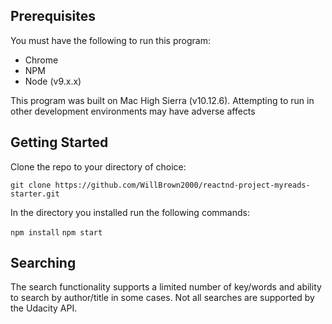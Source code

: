 ## Prerequisites

You must have the following to run this program:

  - Chrome
  - NPM
  - Node (v9.x.x)

This program was built on Mac High Sierra (v10.12.6).  Attempting to run in other development environments may have adverse affects

## Getting Started

Clone the repo to your directory of choice:

`git clone https://github.com/WillBrown2000/reactnd-project-myreads-starter.git`

In the directory you installed run the following commands:

`npm install`
`npm start`

## Searching

The search functionality supports a limited number of key/words and ability to search by author/title in some cases.  Not all searches are supported by the Udacity API.
